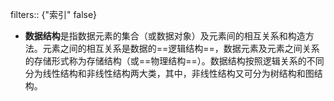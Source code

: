filters:: {"索引" false}

- **数据结构**是指数据元素的集合（或数据对象）及元素间的相互关系和构造方法。元素之间的相互关系是数据的==逻辑结构==，数据元素及元素之间关系的存储形式称为存储结构（或==物理结构==）。数据结构按照逻辑关系的不同分为线性结构和非线性结构两大类，其中，非线性结构又可分为树结构和图结构。